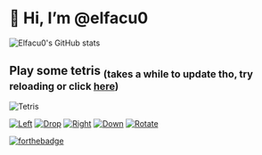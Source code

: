 # 👋 Hi, I’m @elfacu0

![Elfacu0's GitHub stats](https://github-readme-stats.vercel.app/api?username=elfacu0&show_icons=true&theme=merko)

## Play some tetris <sub>(takes a while to update tho, try reloading or click <a href="https://readme-tetris.herokuapp.com">here</a>)</sub> ##
![Tetris](https://readme-tetris.herokuapp.com)

[![Left](https://img.icons8.com/plumpy/48/000000/chevron-left.png)](https://readme-tetris.herokuapp.com/play/left)
[![Drop](https://img.icons8.com/plumpy/48/000000/double-down.png)](https://readme-tetris.herokuapp.com/play/drop)
[![Right](https://img.icons8.com/plumpy/48/000000/chevron-right.png)](https://readme-tetris.herokuapp.com/play/right)
[![Down](https://img.icons8.com/plumpy/48/000000/chevron-down.png)](https://readme-tetris.herokuapp.com/play/down)
[![Rotate](https://img.icons8.com/plumpy/48/000000/rotate.png)](https://readme-tetris.herokuapp.com/play/rotate)

[![forthebadge](https://forthebadge.com/images/badges/works-on-my-machine.svg)](https://forthebadge.com)

